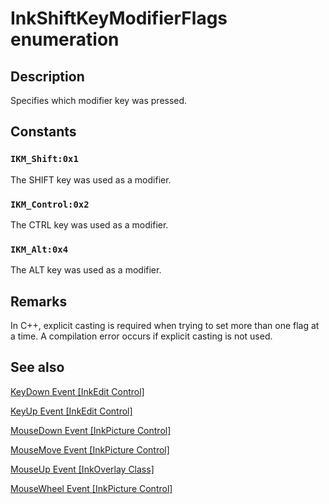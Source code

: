 # InkShiftKeyModifierFlags enumeration

## Description

Specifies which modifier key was pressed.

## Constants

### `IKM_Shift:0x1`

The SHIFT key was used as a modifier.

### `IKM_Control:0x2`

The CTRL key was used as a modifier.

### `IKM_Alt:0x4`

The ALT key was used as a modifier.

## Remarks

In C++, explicit casting is required when trying to set more than one flag at a time. A compilation error occurs if explicit casting is not used.

## See also

[KeyDown Event [InkEdit Control]](https://learn.microsoft.com/windows/desktop/tablet/inkedit-keydown)

[KeyUp Event [InkEdit Control]](https://learn.microsoft.com/windows/desktop/tablet/inkedit-keyup)

[MouseDown Event [InkPicture Control]](https://learn.microsoft.com/windows/desktop/tablet/inkpicture-mousedown)

[MouseMove Event [InkPicture Control]](https://learn.microsoft.com/windows/desktop/tablet/inkpicture-mousemove)

[MouseUp Event [InkOverlay Class]](https://learn.microsoft.com/windows/desktop/tablet/inkoverlay-mouseup)

[MouseWheel Event [InkPicture Control]](https://learn.microsoft.com/windows/desktop/tablet/inkpicture-mousewheel)